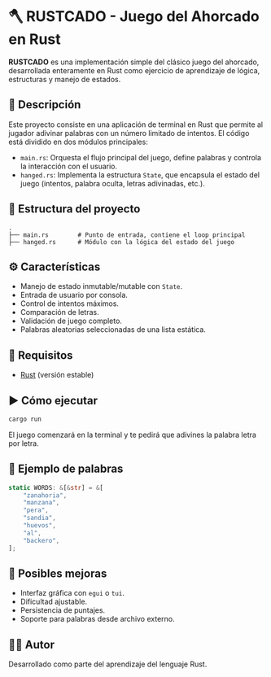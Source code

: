 # 🪓 RUSTCADO - Juego del Ahorcado en Rust

**RUSTCADO** es una implementación simple del clásico juego del ahorcado, desarrollada enteramente en Rust como ejercicio de aprendizaje de lógica, estructuras y manejo de estados.

## 🧠 Descripción

Este proyecto consiste en una aplicación de terminal en Rust que permite al jugador adivinar palabras con un número limitado de intentos. El código está dividido en dos módulos principales:

- `main.rs`: Orquesta el flujo principal del juego, define palabras y controla la interacción con el usuario.
- `hanged.rs`: Implementa la estructura `State`, que encapsula el estado del juego (intentos, palabra oculta, letras adivinadas, etc.).

## 📂 Estructura del proyecto

```
.
├── main.rs        # Punto de entrada, contiene el loop principal
├── hanged.rs      # Módulo con la lógica del estado del juego
```

## ⚙️ Características

- Manejo de estado inmutable/mutable con `State`.
- Entrada de usuario por consola.
- Control de intentos máximos.
- Comparación de letras.
- Validación de juego completo.
- Palabras aleatorias seleccionadas de una lista estática.

## 📝 Requisitos

- [Rust](https://www.rust-lang.org/tools/install) (versión estable)

## ▶️ Cómo ejecutar

```bash
cargo run
```

El juego comenzará en la terminal y te pedirá que adivines la palabra letra por letra.

## 📌 Ejemplo de palabras

```rust
static WORDS: &[&str] = &[
    "zanahoria",
    "manzana",
    "pera",
    "sandia",
    "huevos",
    "al",
    "backero",
];
```

## 🚧 Posibles mejoras

- Interfaz gráfica con `egui` o `tui`.
- Dificultad ajustable.
- Persistencia de puntajes.
- Soporte para palabras desde archivo externo.

## 🧑‍💻 Autor

Desarrollado como parte del aprendizaje del lenguaje Rust.

